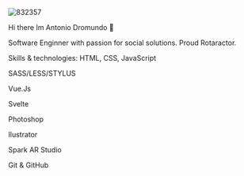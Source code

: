 
![832357](https://user-images.githubusercontent.com/72485462/117160532-cbb82d00-ad86-11eb-97ea-6e2d1393c874.jpeg)



Hi there Im Antonio Dromundo 👋

Software Enginner with passion for social solutions.
Proud Rotaractor.


Skills & technologies:
 HTML, CSS, JavaScript 
 
 SASS/LESS/STYLUS
 
 Vue.Js
 
 Svelte
 
 Photoshop
 
 Ilustrator
 
 Spark AR Studio
 
 Git & GitHub
